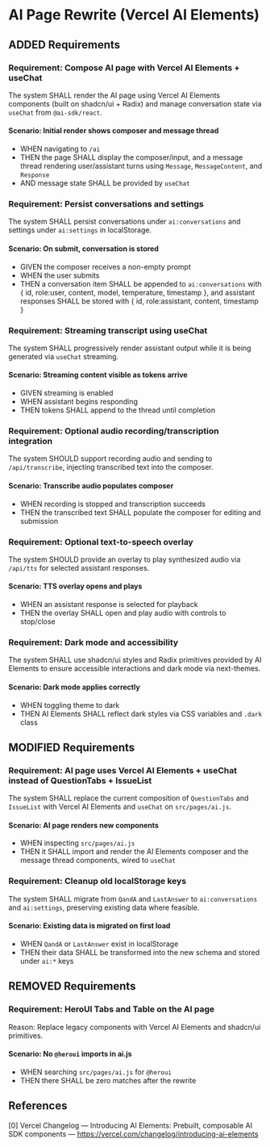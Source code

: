 # AI Page Rewrite (Vercel AI Elements)

## ADDED Requirements

### Requirement: Compose AI page with Vercel AI Elements + useChat
The system SHALL render the AI page using Vercel AI Elements components (built on shadcn/ui + Radix) and manage conversation state via `useChat` from `@ai-sdk/react`.

#### Scenario: Initial render shows composer and message thread
- WHEN navigating to `/ai`
- THEN the page SHALL display the composer/input, and a message thread rendering user/assistant turns using `Message`, `MessageContent`, and `Response`
- AND message state SHALL be provided by `useChat`

### Requirement: Persist conversations and settings
The system SHALL persist conversations under `ai:conversations` and settings under `ai:settings` in localStorage.

#### Scenario: On submit, conversation is stored
- GIVEN the composer receives a non-empty prompt
- WHEN the user submits
- THEN a conversation item SHALL be appended to `ai:conversations` with { id, role:user, content, model, temperature, timestamp }, and assistant responses SHALL be stored with { id, role:assistant, content, timestamp }

### Requirement: Streaming transcript using useChat
The system SHALL progressively render assistant output while it is being generated via `useChat` streaming.

#### Scenario: Streaming content visible as tokens arrive
- GIVEN streaming is enabled
- WHEN assistant begins responding
- THEN tokens SHALL append to the thread until completion

### Requirement: Optional audio recording/transcription integration
The system SHOULD support recording audio and sending to `/api/transcribe`, injecting transcribed text into the composer.

#### Scenario: Transcribe audio populates composer
- WHEN recording is stopped and transcription succeeds
- THEN the transcribed text SHALL populate the composer for editing and submission

### Requirement: Optional text-to-speech overlay
The system SHOULD provide an overlay to play synthesized audio via `/api/tts` for selected assistant responses.

#### Scenario: TTS overlay opens and plays
- WHEN an assistant response is selected for playback
- THEN the overlay SHALL open and play audio with controls to stop/close

### Requirement: Dark mode and accessibility
The system SHALL use shadcn/ui styles and Radix primitives provided by AI Elements to ensure accessible interactions and dark mode via next-themes.

#### Scenario: Dark mode applies correctly
- WHEN toggling theme to dark
- THEN AI Elements SHALL reflect dark styles via CSS variables and `.dark` class

## MODIFIED Requirements

### Requirement: AI page uses Vercel AI Elements + useChat instead of QuestionTabs + IssueList
The system SHALL replace the current composition of `QuestionTabs` and `IssueList` with Vercel AI Elements and `useChat` on `src/pages/ai.js`.

#### Scenario: AI page renders new components
- WHEN inspecting `src/pages/ai.js`
- THEN it SHALL import and render the AI Elements composer and the message thread components, wired to `useChat`

### Requirement: Cleanup old localStorage keys
The system SHALL migrate from `QandA` and `LastAnswer` to `ai:conversations` and `ai:settings`, preserving existing data where feasible.

#### Scenario: Existing data is migrated on first load
- WHEN `QandA` or `LastAnswer` exist in localStorage
- THEN their data SHALL be transformed into the new schema and stored under `ai:*` keys

## REMOVED Requirements

### Requirement: HeroUI Tabs and Table on the AI page
Reason: Replace legacy components with Vercel AI Elements and shadcn/ui primitives.

#### Scenario: No `@heroui` imports in ai.js
- WHEN searching `src/pages/ai.js` for `@heroui`
- THEN there SHALL be zero matches after the rewrite

## References
[0] Vercel Changelog — Introducing AI Elements: Prebuilt, composable AI SDK components — https://vercel.com/changelog/introducing-ai-elements